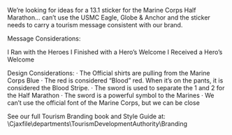 We’re looking for ideas for a 13.1 sticker for the Marine Corps Half Marathon… can’t use the USMC Eagle, Globe & Anchor and the sticker needs to carry a tourism message consistent with our brand.
 
Message Considerations:
 
I Ran with the Heroes
I Finished with a Hero’s Welcome
I Received a Hero’s Welcome
 
Design Considerations:
·         The Official shirts are pulling from the Marine Corps Blue
·         The red is considered “Blood” red. When it’s on the pants, it is considered the Blood Stripe.
·         The sword is used to separate the 1 and 2 for the Half Marathon
·         The sword is a powerful symbol to the Marines
·         We can’t use the official font of the Marine Corps, but we can be close
 
See our full Tourism Branding book and Style Guide at:
\\Cjaxfile\departments\TourismDevelopmentAuthority\Branding